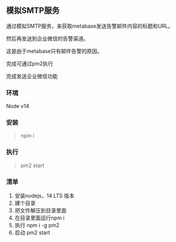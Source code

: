 ## 模拟SMTP服务

通过模拟SMTP服务，来获取metabase发送告警邮件内容的标题和URL。

然后再发送到企业微信的告警渠道。

这是由于metabase只有邮件告警的原因。

完成可通过pm2执行

完成发送企业微信功能

### 环境

Node v14

### 安装

> npm i

### 执行

> pm2 start

### 清单

1. 安装nodejs，14 LTS 版本
2. 建个目录
3. 把文件解压到目录里面
4. 在目录里面运行npm i
5. 执行 npm i -g pm2
6. 启动 pm2 start



